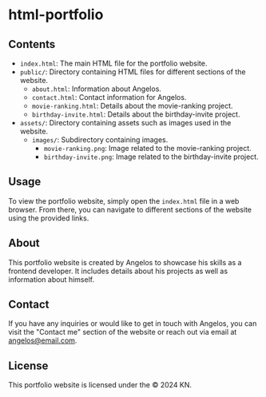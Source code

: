 # html-portfolio

## Contents

- `index.html`: The main HTML file for the portfolio website.
- `public/`: Directory containing HTML files for different sections of the website.
  - `about.html`: Information about Angelos.
  - `contact.html`: Contact information for Angelos.
  - `movie-ranking.html`: Details about the movie-ranking project.
  - `birthday-invite.html`: Details about the birthday-invite project.
- `assets/`: Directory containing assets such as images used in the website.
  - `images/`: Subdirectory containing images.
    - `movie-ranking.png`: Image related to the movie-ranking project.
    - `birthday-invite.png`: Image related to the birthday-invite project.

## Usage

To view the portfolio website, simply open the `index.html` file in a web browser. From there, you can navigate to different sections of the website using the provided links.

## About

This portfolio website is created by Angelos to showcase his skills as a frontend developer. It includes details about his projects as well as information about himself.

## Contact

If you have any inquiries or would like to get in touch with Angelos, you can visit the "Contact me" section of the website or reach out via email at [angelos@email.com](mailto:angelos@email.com).

## License

This portfolio website is licensed under the © 2024 KN.
